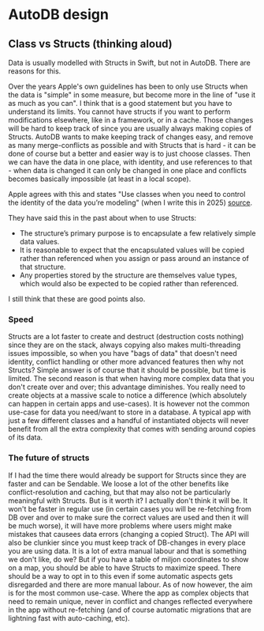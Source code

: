 # AutoDB design 

## Class vs Structs (thinking aloud)

Data is usually modelled with Structs in Swift, but not in AutoDB. There are reasons for this. 

Over the years Apple's own guidelines has been to only use Structs when the data is "simple" in some measure, but become more in the line of "use it as much as you can". I think that is a good statement but you have to understand its limits. You cannot have structs if you want to perform modifications elsewhere, like in a framework, or in a cache. Those changes will be hard to keep track of since you are usually always making copies of Structs. AutoDB wants to make keeping track of changes easy, and remove as many merge-conflicts as possible and with Structs that is hard - it can be done of course but a better and easier way is to just choose classes. Then we can have the data in one place, with identity, and use references to that - when data is changed it can only be changed in one place and conflicts becomes basically impossible (at least in a local scope).

Apple agrees with this and states "Use classes when you need to control the identity of the data you’re modeling" (when I write this in 2025) [source](https://developer.apple.com/documentation/swift/choosing-between-structures-and-classes).

They have said this in the past about when to use Structs:

* The structure’s primary purpose is to encapsulate a few relatively simple data values.
* It is reasonable to expect that the encapsulated values will be copied rather than referenced when you assign or pass around an instance of that structure.
* Any properties stored by the structure are themselves value types, which would also be expected to be copied rather than referenced.

I still think that these are good points also.

### Speed

Structs are a lot faster to create and destruct (destruction costs nothing) since they are on the stack, always copying also makes multi-threading issues impossible, so when you have "bags of data" that doesn't need identity, conflict handling or other more advanced features then why not Structs?
Simple answer is of course that it should be possible, but time is limited. The second reason is that when having more complex data that you don't create over and over; this advantage diminishes. You really need to create objects at a massive scale to notice a difference (which absolutely can happen in certain apps and use-cases). It is however not the common use-case for data you need/want to store in a database. A typical app with just a few different classes and a handful of instantiated objects will never benefit from all the extra complexity that comes with sending around copies of its data. 

### The future of structs

If I had the time there would already be support for Structs since they are faster and can be Sendable. We loose a lot of the other benefits like conflict-resolution and caching, but that may also not be particularly meaningful with Structs. But is it worth it? I actually don't think it will be. It won't be faster in regular use (in certain cases you will be re-fetching from DB over and over to make sure the correct values are used and then it will be much worse), it will have more problems where users might make mistakes that causees data errors (changing a copied Struct). The API will also be clunkier since you must keep track of DB-changes in every place you are using data. It is a lot of extra manual labour and that is something we don't like, do we?
But if you have a table of miljon coordinates to show on a map, you should be able to have Structs to maximize speed. There should be a way to opt in to this even if some automatic aspects gets disregarded and there are more manual labour. 
As of now however, the aim is for the most common use-case. Where the app as complex objects that need to remain unique, never in conflict and changes reflected everywhere in the app without re-fetching (and of course automatic migrations that are lightning fast with auto-caching, etc).
